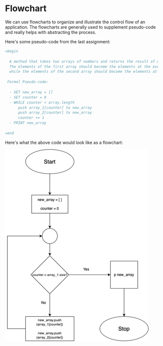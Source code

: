 # Flowchart

We can use flowcharts to organize and illustrate the control flow of an application.
The flowcharts are generally used to supplement pseudo-code and really helps with abstracting the process.

Here's some pseudo-code from the last assignment:

```ruby
=begin

  A method that takes two arrays of numbers and returns the result of merging the arrays.
  The elements of the first array should become the elements at the even indexes of the returned array,
  while the elements of the second array should become the elements at the odd indexes:

 Formal Pseudo-code:

  - SET new_array = []
  - SET counter = 0
  - WHILE counter < array.length
      push array_1[counter] to new_array
      push array_2[counter] to new_array
      counter += 1
  - PRINT new_array

=end
```

Here's what the above code would look like as a flowchart:

![Flowchart](lesson_2/images/flowchart-diagram.drawio.png)
